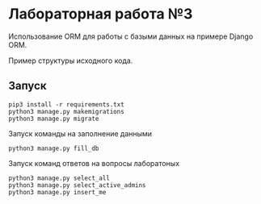 # Лабораторная работа №3

Использование ORM для работы с базыми данных на примере Django ORM.

Пример структуры исходного кода. 

## Запуск 

```shell
pip3 install -r requirements.txt
python3 manage.py makemigrations
python3 manage.py migrate
```

Запуск команды на заполнение данными 
```shell
python3 manage.py fill_db
```

Запуск команд ответов на вопросы лаборатоных
```shell
python3 manage.py select_all
python3 manage.py select_active_admins
python3 manage.py insert_me
```